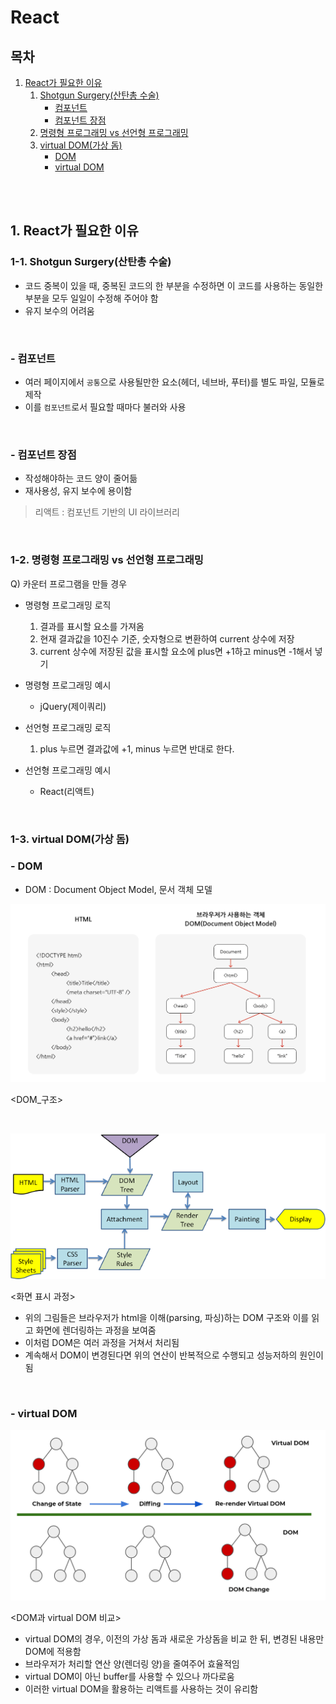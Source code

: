# React

## 목차

1. [React가 필요한 이유](#1-react가-필요한-이유)
    1. [Shotgun Surgery(산탄총 수술)](#1-1-shotgun-surgery산탄총-수술)
        - [컴포넌트](#컴포넌트)
        - [컴포넌트 장점](#컴포넌트-장점)
    2. [명령형 프로그래밍 vs 선언형 프로그래밍](#1-2-명령형-프로그래밍-vs-선언형-프로그래밍)
    3. [virtual DOM(가상 돔)](#1-3-virtual-dom가상-돔)
        - [DOM](#dom)
        - [virtual DOM](#virtual-dom)

<br>
<br>

## 1. React가 필요한 이유

### 1-1. Shotgun Surgery(산탄총 수술)

- 코드 중복이 있을 때, 중복된 코드의 한 부분을 수정하면 이 코드를 사용하는 동일한 부분을 모두 일일이 수정해 주어야 함
- 유지 보수의 어려움

<br>

### - 컴포넌트

- 여러 페이지에서 `공통`으로 사용될만한 요소(헤더, 네브바, 푸터)를 별도 파일, 모듈로 제작
- 이를 `컴포넌트`로서 필요할 때마다 불러와 사용

<br>

### - 컴포넌트 장점

- 작성해야하는 코드 양이 줄어듦
- 재사용성, 유지 보수에 용이함

> 리액트 : 컴포넌트 기반의 UI 라이브러리

<br>

### 1-2. 명령형 프로그래밍 vs 선언형 프로그래밍

Q) 카운터 프로그램을 만들 경우

- 명령형 프로그래밍 로직

    1. 결과를 표시할 요소를 가져옴
    2. 현재 결과값을 10진수 기준, 숫자형으로 변환하여 current 상수에 저장
    3. current 상수에 저장된 값을 표시할 요소에 plus면 +1하고 minus면 -1해서 넣기

- 명령형 프로그래밍 예시

    - jQuery(제이쿼리)

- 선언형 프로그래밍 로직

    1. plus 누르면 결과값에 +1, minus 누르면 반대로 한다.

- 선언형 프로그래밍 예시
    - React(리액트)

<br>

### 1-3. virtual DOM(가상 돔)

### - DOM

- DOM : Document Object Model, 문서 객체 모델

![DOM](../../assets/img/React_DOM.png)

<DOM\_구조>

<br>

![parsing](../../assets/img/React_browser_parsing.png)

<화면 표시 과정>

- 위의 그림들은 브라우저가 html을 이해(parsing, 파싱)하는 DOM 구조와 이를 읽고 화면에 렌더링하는 과정을 보여줌
- 이처럼 DOM은 여러 과정을 거쳐서 처리됨
- 계속해서 DOM이 변경된다면 위의 연산이 반복적으로 수행되고 성능저하의 원인이 됨

<br>

### - virtual DOM

![virtual_DOM](../../assets/img/React_virtual_DOM.png)

<DOM과 virtual DOM 비교>

- virtual DOM의 경우, 이전의 가상 돔과 새로운 가상돔을 비교 한 뒤, 변경된 내용만 DOM에 적용함
- 브라우저가 처리할 연산 양(렌더링 양)을 줄여주어 효율적임
- virtual DOM이 아닌 buffer를 사용할 수 있으나 까다로움
- 이러한 virtual DOM을 활용하는 리액트를 사용하는 것이 유리함
